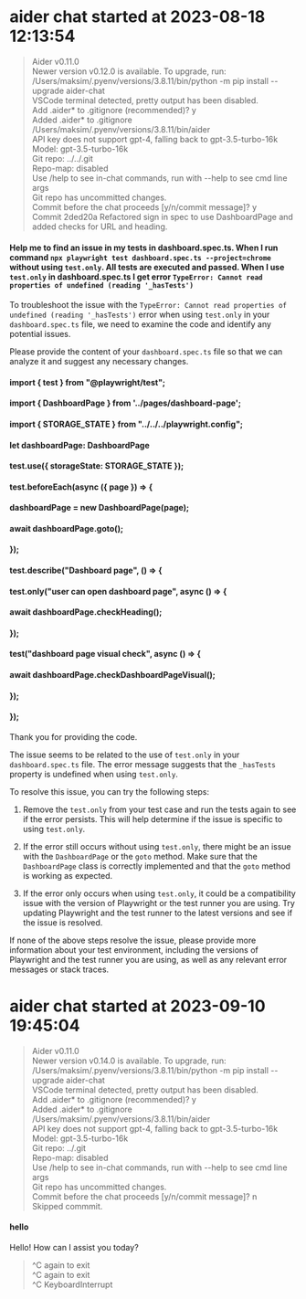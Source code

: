 
# aider chat started at 2023-08-18 12:13:54

> Aider v0.11.0  
> Newer version v0.12.0 is available. To upgrade, run:  
> /Users/maksim/.pyenv/versions/3.8.11/bin/python -m pip install --upgrade aider-chat  
> VSCode terminal detected, pretty output has been disabled.  
> Add .aider* to .gitignore (recommended)? y  
> Added .aider* to .gitignore  
> /Users/maksim/.pyenv/versions/3.8.11/bin/aider  
> API key does not support gpt-4, falling back to gpt-3.5-turbo-16k  
> Model: gpt-3.5-turbo-16k  
> Git repo: ../../.git  
> Repo-map: disabled  
> Use /help to see in-chat commands, run with --help to see cmd line args  
> Git repo has uncommitted changes.  
> Commit before the chat proceeds [y/n/commit message]? y  
> Commit 2ded20a Refactored sign in spec to use DashboardPage and added checks for URL and heading.  

#### Help me to find an issue in my tests in dashboard.spec.ts. When I run command `npx playwright test dashboard.spec.ts --project=chrome ` without using `test.only`. All tests are executed and passed. When I use `test.only` in dashboard.spec.ts I get error `TypeError: Cannot read properties of undefined (reading '_hasTests')`  

To troubleshoot the issue with the `TypeError: Cannot read properties of undefined (reading '_hasTests')` error when using `test.only` in your `dashboard.spec.ts` file, we need to examine the code and identify any potential issues.

Please provide the content of your `dashboard.spec.ts` file so that we can analyze it and suggest any necessary changes.


#### import { test } from "@playwright/test";  
#### import { DashboardPage } from '../pages/dashboard-page';  
#### import { STORAGE_STATE } from "../../../playwright.config";  
####   
#### let dashboardPage: DashboardPage  
####   
#### test.use({ storageState: STORAGE_STATE });  
####   
#### test.beforeEach(async ({ page }) => {  
####   dashboardPage = new DashboardPage(page);  
####   await dashboardPage.goto();  
#### });  
####   
####   
#### test.describe("Dashboard page", () => {  
####   
####   test.only("user can open dashboard page", async () => {  
####     await dashboardPage.checkHeading();  
####   });  
####   
####   test("dashboard page visual check", async () => {  
####     await dashboardPage.checkDashboardPageVisual();  
####   });  
####   
#### });  

Thank you for providing the code. 

The issue seems to be related to the use of `test.only` in your `dashboard.spec.ts` file. The error message suggests that the `_hasTests` property is undefined when using `test.only`.

To resolve this issue, you can try the following steps:

1. Remove the `test.only` from your test case and run the tests again to see if the error persists. This will help determine if the issue is specific to using `test.only`.

2. If the error still occurs without using `test.only`, there might be an issue with the `DashboardPage` or the `goto` method. Make sure that the `DashboardPage` class is correctly implemented and that the `goto` method is working as expected.

3. If the error only occurs when using `test.only`, it could be a compatibility issue with the version of Playwright or the test runner you are using. Try updating Playwright and the test runner to the latest versions and see if the issue is resolved.

If none of the above steps resolve the issue, please provide more information about your test environment, including the versions of Playwright and the test runner you are using, as well as any relevant error messages or stack traces.


# aider chat started at 2023-09-10 19:45:04

> Aider v0.11.0  
> Newer version v0.14.0 is available. To upgrade, run:  
> /Users/maksim/.pyenv/versions/3.8.11/bin/python -m pip install --upgrade aider-chat  
> VSCode terminal detected, pretty output has been disabled.  
> Add .aider* to .gitignore (recommended)? y  
> Added .aider* to .gitignore  
> /Users/maksim/.pyenv/versions/3.8.11/bin/aider  
> API key does not support gpt-4, falling back to gpt-3.5-turbo-16k  
> Model: gpt-3.5-turbo-16k  
> Git repo: ../.git  
> Repo-map: disabled  
> Use /help to see in-chat commands, run with --help to see cmd line args  
> Git repo has uncommitted changes.  
> Commit before the chat proceeds [y/n/commit message]? n  
> Skipped commmit.  

#### hello  

Hello! How can I assist you today?

> ^C again to exit  
> ^C again to exit  
> ^C KeyboardInterrupt  

